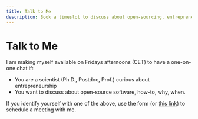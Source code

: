 ```yaml
---
title: Talk to Me
description: Book a timeslot to discuss about open-sourcing, entrepreneurship or science in general
---
```

# Talk to Me
I am making myself available on Fridays afternoons (CET) to have a one-on-one chat if:

- You are a scientist (Ph.D., Postdoc, Prof.) curious about entrepreneurship
- You want to discuss about open-source software, how-to, why, when.

If you identify yourself with one of the above, use the form (or [this link](https://calendly.com/aqui-carattino)) to schedule a meeting with me. 

<!-- Calendly inline widget begin -->
<div class="calendly-inline-widget" data-url="https://calendly.com/aqui-carattino" style="min-width:320px;height:630px;"></div>
<script type="text/javascript" src="https://assets.calendly.com/assets/external/widget.js"></script>
<!-- Calendly inline widget end -->